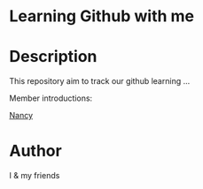 # Learning Github with me

# Description
This repository aim to track our github learning ...

Member introductions:

[Nancy](intros/intro_nancy.py) 

# Author
I & my friends
